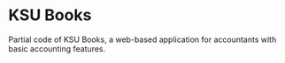 # KSU Books

Partial code of KSU Books, a web-based application for accountants with basic accounting features.
